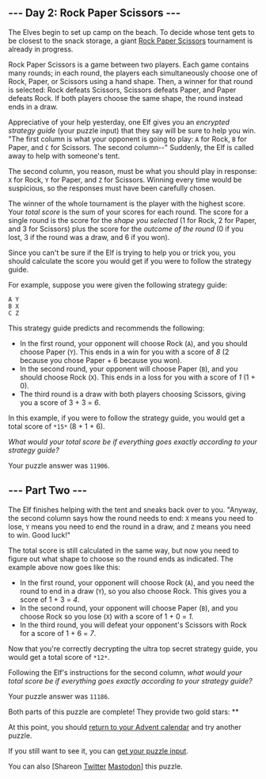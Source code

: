 \--- Day 2: Rock Paper Scissors ---
----------

The Elves begin to set up camp on the beach. To decide whose tent gets to be closest to the snack storage, a giant [Rock Paper Scissors](https://en.wikipedia.org/wiki/Rock_paper_scissors) tournament is already in progress.

Rock Paper Scissors is a game between two players. Each game contains many rounds; in each round, the players each simultaneously choose one of Rock, Paper, or Scissors using a hand shape. Then, a winner for that round is selected: Rock defeats Scissors, Scissors defeats Paper, and Paper defeats Rock. If both players choose the same shape, the round instead ends in a draw.

Appreciative of your help yesterday, one Elf gives you an *encrypted strategy guide* (your puzzle input) that they say will be sure to help you win. "The first column is what your opponent is going to play: `A` for Rock, `B` for Paper, and `C` for Scissors. The second column--" Suddenly, the Elf is called away to help with someone's tent.

The second column, you reason, must be what you should play in response: `X` for Rock, `Y` for Paper, and `Z` for Scissors. Winning every time would be suspicious, so the responses must have been carefully chosen.

The winner of the whole tournament is the player with the highest score. Your *total score* is the sum of your scores for each round. The score for a single round is the score for the *shape you selected* (1 for Rock, 2 for Paper, and 3 for Scissors) plus the score for the *outcome of the round* (0 if you lost, 3 if the round was a draw, and 6 if you won).

Since you can't be sure if the Elf is trying to help you or trick you, you should calculate the score you would get if you were to follow the strategy guide.

For example, suppose you were given the following strategy guide:

```
A Y
B X
C Z

```

This strategy guide predicts and recommends the following:

* In the first round, your opponent will choose Rock (`A`), and you should choose Paper (`Y`). This ends in a win for you with a score of *8* (2 because you chose Paper + 6 because you won).
* In the second round, your opponent will choose Paper (`B`), and you should choose Rock (`X`). This ends in a loss for you with a score of *1* (1 + 0).
* The third round is a draw with both players choosing Scissors, giving you a score of 3 + 3 = *6*.

In this example, if you were to follow the strategy guide, you would get a total score of `*15*` (8 + 1 + 6).

*What would your total score be if everything goes exactly according to your strategy guide?*

Your puzzle answer was `11906`.

\--- Part Two ---
----------

The Elf finishes helping with the tent and sneaks back over to you. "Anyway, the second column says how the round needs to end: `X` means you need to lose, `Y` means you need to end the round in a draw, and `Z` means you need to win. Good luck!"

The total score is still calculated in the same way, but now you need to figure out what shape to choose so the round ends as indicated. The example above now goes like this:

* In the first round, your opponent will choose Rock (`A`), and you need the round to end in a draw (`Y`), so you also choose Rock. This gives you a score of 1 + 3 = *4*.
* In the second round, your opponent will choose Paper (`B`), and you choose Rock so you lose (`X`) with a score of 1 + 0 = *1*.
* In the third round, you will defeat your opponent's Scissors with Rock for a score of 1 + 6 = *7*.

Now that you're correctly decrypting the ultra top secret strategy guide, you would get a total score of `*12*`.

Following the Elf's instructions for the second column, *what would your total score be if everything goes exactly according to your strategy guide?*

Your puzzle answer was `11186`.

Both parts of this puzzle are complete! They provide two gold stars: \*\*

At this point, you should [return to your Advent calendar](/2022) and try another puzzle.

If you still want to see it, you can [get your puzzle input](2/input).

You can also [Shareon [Twitter](https://twitter.com/intent/tweet?text=I%27ve+completed+%22Rock+Paper+Scissors%22+%2D+Day+2+%2D+Advent+of+Code+2022&url=https%3A%2F%2Fadventofcode%2Ecom%2F2022%2Fday%2F2&related=ericwastl&hashtags=AdventOfCode) [Mastodon](javascript:void(0);)] this puzzle.